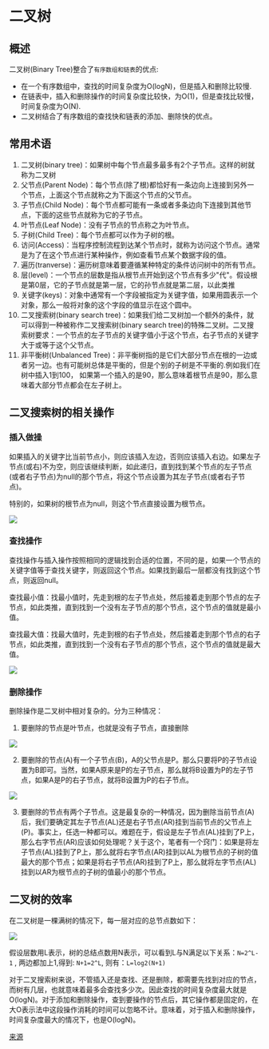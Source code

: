 # 二叉树

## 概述

二叉树(Binary Tree)整合了`有序数组和链表`的优点:

- 在一个有序数组中，查找的时间复杂度为O(logN)，但是插入和删除比较慢.
- 在链表中，插入和删除操作的时间复杂度比较快，为O(1)，但是查找比较慢，时间复杂度为O(N).
- 二叉树结合了有序数组的查找快和链表的添加、删除快的优点。

## 常用术语

1. 二叉树(binary tree)：如果树中每个节点最多最多有2个子节点。这样的树就称为二叉树
2. 父节点(Parent Node)：每个节点(除了根)都恰好有一条边向上连接到另外一个节点，上面这个节点就称之为下面这个节点的父节点。
3. 子节点(Child Node)：每个节点都可能有一条或者多条边向下连接到其他节点，下面的这些节点就称为它的子节点。
4. 叶节点(Leaf Node)：没有子节点的节点称之为叶节点。
5. 子树(Child Tree)：每个节点都可以作为子树的根。
6. 访问(Access)：当程序控制流程到达某个节点时，就称为访问这个节点。通常是为了在这个节点进行某种操作，例如查看节点某个数据字段的值。
7. 遍历(tranverse)：遍历树意味着要遵循某种特定的条件访问树中的所有节点。
9. 层(level)：一个节点的层数是指从根节点开始到这个节点有多少"代"。假设根是第0层，它的子节点就是第一层，它的孙节点就是第二层，以此类推
10. 关键字(keys)：对象中通常有一个字段被指定为关键字值，如果用圆表示一个对象，那么一般将对象的这个字段的值显示在这个圆中。
11. 二叉搜索树(binary search tree)：如果我们给二叉树加一个额外的条件，就可以得到一种被称作二叉搜索树(binary search tree)的特殊二叉树。二叉搜索树要求：一个节点的左子节点的关键字值小于这个节点，右子节点的关键字大于或等于这个父节点。
12. 非平衡树(Unbalanced Tree)：非平衡树指的是它们大部分节点在根的一边或者另一边。也有可能树总体是平衡的，但是个别的子树是不平衡的.例如我们在树中插入1到100， 如果第一个插入的是90，那么意味着根节点是90，那么意味着大部分节点都会在左子树上。

## 二叉搜索树的相关操作 

### 插入做操

如果插入的关键字比当前节点小，则应该插入左边，否则应该插入右边。如果左子节点(或右)不为空，则应该继续判断，如此递归，直到找到某个节点的左子节点(或者右子节点)为null的那个节点，将这个节点设置为其左子节点(或者右子节点)。

特别的，如果树的根节点为null，则这个节点直接设置为根节点。

![](pics/inserting.png)

### 查找操作

查找操作与插入操作按照相同的逻辑找到合适的位置，不同的是，如果一个节点的关键字值等于查找关键字，则返回这个节点。如果找到最后一层都没有找到这个节点，则返回null。

查找最小值：找最小值时，先走到根的左子节点处，然后接着走到那个节点的左子节点，如此类推，直到找到一个没有左子节点的那个节点，这个节点的值就是最小值。

查找最大值：找最大值时，先走到根的右子节点处，然后接着走到那个节点的右子节点，如此类推，直到找到一个没有右子节点的那个节点，这个节点的值就是最大值。

![](pics/search.png)

### 删除操作

删除操作是二叉树中相对复杂的。分为三种情况：

1. 要删除的节点是叶节点，也就是没有子节点，直接删除

![](pics/删除的是叶结点.png)

2. 要删除的节点(A)有一个子节点(B)，A的父节点是P。那么只要将P的子节点设置为B即可。当然，如果A原来是P的左子节点，那么就将B设置为P的左子节点，如果A是P的右子节点，就将B设置为P的右子节点。

![](pics/删除的节点有一个子节点.png)

3. 要删除的节点有两个子节点。这是最复杂的一种情况，因为删除当前节点(A)后，我们要确定其左子节点(AL)还是右子节点(AR)挂到当前节点的父节点上(P)。事实上，任选一种都可以。难题在于，假设是左子节点(AL)挂到了P上，那么右字节点(AR)应该如何处理呢？关于这个，笔者有一个窍门：如果是将左子节点(AL)挂到了P上，那么就将右字节点(AR)挂到以AL为根节点的子树的值最大的那个节点；如果是将右子节点(AR)挂到了P上，那么就将左字节点(AL)挂到以AR为根节点的子树的值最小的那个节点。

## 二叉树的效率

在二叉树是一棵满树的情况下，每一层对应的总节点数如下：

![](pics/full-binary-tree-nodes.png)

假设层数用L表示，树的总结点数用N表示，可以看到L与N满足以下关系：`N=2^L-1`
, 两边都加上1,得到: `N+1=2^L`,  则有：`L=log2(N+1)`

对于二叉搜索树来说，不管插入还是查找、还是删除，都需要先找到对应的节点，而树有几层，也就意味着最多会查找多少次。因此查找的时间复杂度最大就是O(logN)。对于添加和删除操作，查到要操作的节点后，其它操作都是固定的，在大O表示法中这段操作消耗的时间可以忽略不计。意味着，对于插入和删除操作，时间复杂度最大的情况下，也是O(logN)。

[来源](http://www.tianshouzhi.com/api/tutorials/basicalgorithm/308)